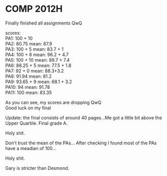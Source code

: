 # COMP 2012H
Finally finished all assignments QwQ

scores:  
PA1: 100 + 10  
PA2: 80.75  mean: 87.9  
PA3: 100 + 5 mean: 83.7 + 1  
PA4: 100 + 8 mean: 96.2 + 4.7  
PA5: 100 + 10 mean: 89.7 + 7.4  
PA6: 88.25 + 5 mean: 77.5 + 1.8  
PA7: 92 + 0 mean: 88.3+3.2  
PA8: 91.94 mean: 81.2  
PA9: 93.65 + 9 mean: 68.1 + 3.2  
PA10: 94 mean: 91.78  
PA11: 100 mean: 83.35  

As you can see, my scores are dropping QwQ  
Good luck on my final


Update: the final consists of around 40 pages...Me got a little bit above the Upper Quartile. Final grade A.

Holy shit.

Don't trust the mean of the PAs... After checking I found most of the PAs have a meadian of 100...

Holy shit.

Gary is stricter than Desmond.
